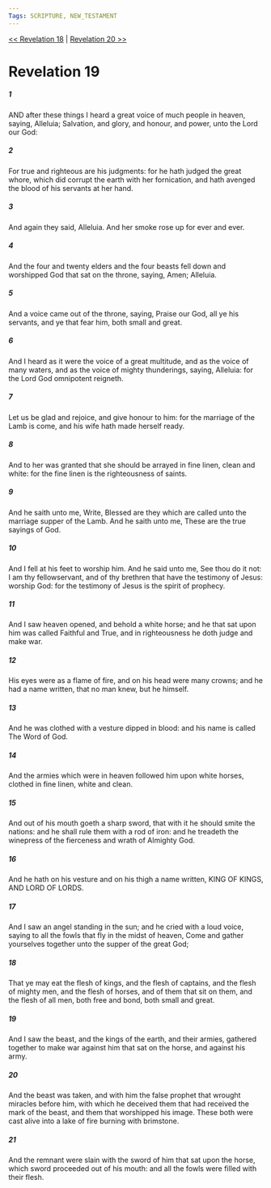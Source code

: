 ```yaml
---
Tags: SCRIPTURE, NEW_TESTAMENT
---
```


[<< Revelation 18](NEW_TESTAMENT/27_Revelation/Revelation_18.md) | [Revelation 20 >>](NEW_TESTAMENT/27_Revelation/Revelation_20.md)

# Revelation 19

##### 1

AND after these things I heard a great voice of much people in heaven, saying, Alleluia; Salvation, and glory, and honour, and power, unto the Lord our God:

##### 2

For true and righteous are his judgments: for he hath judged the great whore, which did corrupt the earth with her fornication, and hath avenged the blood of his servants at her hand.

##### 3

And again they said, Alleluia. And her smoke rose up for ever and ever.

##### 4

And the four and twenty elders and the four beasts fell down and worshipped God that sat on the throne, saying, Amen; Alleluia.

##### 5

And a voice came out of the throne, saying, Praise our God, all ye his servants, and ye that fear him, both small and great.

##### 6

And I heard as it were the voice of a great multitude, and as the voice of many waters, and as the voice of mighty thunderings, saying, Alleluia: for the Lord God omnipotent reigneth.

##### 7

Let us be glad and rejoice, and give honour to him: for the marriage of the Lamb is come, and his wife hath made herself ready.

##### 8

And to her was granted that she should be arrayed in fine linen, clean and white: for the fine linen is the righteousness of saints.

##### 9

And he saith unto me, Write, Blessed are they which are called unto the marriage supper of the Lamb. And he saith unto me, These are the true sayings of God.

##### 10

And I fell at his feet to worship him. And he said unto me, See thou do it not: I am thy fellowservant, and of thy brethren that have the testimony of Jesus: worship God: for the testimony of Jesus is the spirit of prophecy.

##### 11

And I saw heaven opened, and behold a white horse; and he that sat upon him was called Faithful and True, and in righteousness he doth judge and make war.

##### 12

His eyes were as a flame of fire, and on his head were many crowns; and he had a name written, that no man knew, but he himself.

##### 13

And he was clothed with a vesture dipped in blood: and his name is called The Word of God.

##### 14

And the armies which were in heaven followed him upon white horses, clothed in fine linen, white and clean.

##### 15

And out of his mouth goeth a sharp sword, that with it he should smite the nations: and he shall rule them with a rod of iron: and he treadeth the winepress of the fierceness and wrath of Almighty God.

##### 16

And he hath on his vesture and on his thigh a name written, KING OF KINGS, AND LORD OF LORDS.

##### 17

And I saw an angel standing in the sun; and he cried with a loud voice, saying to all the fowls that fly in the midst of heaven, Come and gather yourselves together unto the supper of the great God;

##### 18

That ye may eat the flesh of kings, and the flesh of captains, and the flesh of mighty men, and the flesh of horses, and of them that sit on them, and the flesh of all men, both free and bond, both small and great.

##### 19

And I saw the beast, and the kings of the earth, and their armies, gathered together to make war against him that sat on the horse, and against his army.

##### 20

And the beast was taken, and with him the false prophet that wrought miracles before him, with which he deceived them that had received the mark of the beast, and them that worshipped his image. These both were cast alive into a lake of fire burning with brimstone.

##### 21

And the remnant were slain with the sword of him that sat upon the horse, which sword proceeded out of his mouth: and all the fowls were filled with their flesh.
